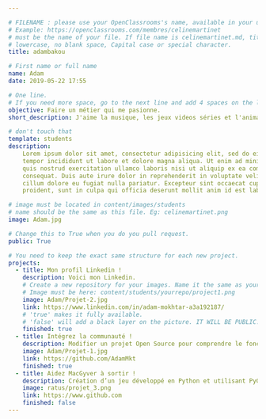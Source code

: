 ```yaml
---

# FILENAME : please use your OpenClassrooms's name, available in your url.
# Example: https://openclassrooms.com/membres/celinemartinet
# must be the name of your file. If file name is celinemartinet.md, title is celinemartinet.
# lowercase, no blank space, Capital case or special character.
title: adambakou

# First name or full name
name: Adam
date: 2019-05-22 17:55

# One line.
# If you need more space, go to the next line and add 4 spaces on the left, as in 'description'.
objective: Faire un métier qui me pasionne.
short_description: J'aime la musique, les jeux videos séries et l'animation japonaise.

# don't touch that
template: students
description:
    Lorem ipsum dolor sit amet, consectetur adipisicing elit, sed do eiusmod
    tempor incididunt ut labore et dolore magna aliqua. Ut enim ad minim veniam,
    quis nostrud exercitation ullamco laboris nisi ut aliquip ex ea commodo
    consequat. Duis aute irure dolor in reprehenderit in voluptate velit esse
    cillum dolore eu fugiat nulla pariatur. Excepteur sint occaecat cupidatat non
    proident, sunt in culpa qui officia deserunt mollit anim id est laborum.

# image must be located in content/images/students
# name should be the same as this file. Eg: celinemartinet.png
image: Adam.jpg

# Change this to True when you do you pull request.
public: True

# You need to keep the exact same structure for each new project.
projects:
  - title: Mon profil Linkedin !
    description: Voici mon Linkedin.
    # Create a new repository for your images. Name it the same as your nickname and profile picture.
    # Image must be here: content/students/yourrepo/project1.png
    image: Adam/Projet-2.jpg
    link: https://www.linkedin.com/in/adam-mokhtar-a3a192187/
    # 'true' makes it fully available.
    # 'false' will add a black layer on the picture. IT WILL BE PUBLIC!
    finished: true
  - title: Intégrez la communauté !
    description: Modifier un projet Open Source pour comprendre le fonctionnement de Git, de Github et des pull requests. 
    image: Adam/Projet-1.jpg
    link: https://github.com/AdamMkt
    finished: true
  - title: Aidez MacGyver à sortir !
    description: Création d’un jeu développé en Python et utilisant PyGame.
    image: ratus/projet_3.png
    link: https://www.github.com
    finished: false
---
```

